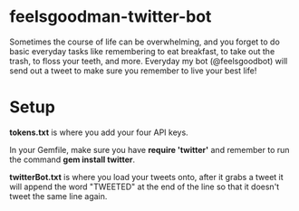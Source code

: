 # feelsgoodman-twitter-bot
Sometimes the course of life can be overwhelming, and you forget to do basic everyday tasks like remembering to eat breakfast, to take out the trash, to floss your teeth, and more. Everyday my bot (@feelsgoodbot) will send out a tweet to make sure you remember to live your best life!

# Setup
**tokens.txt** is where you add your four API keys.  
  
In your Gemfile, make sure you have **require 'twitter'** and remember to run the command **gem install twitter**.  
  
**twitterBot.txt** is where you load your tweets onto, after it grabs a tweet it will append the word "TWEETED" at the end of the line so that it doesn't tweet the same line again.

